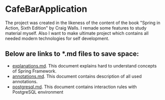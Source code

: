 # CafeBarApplication

The project was created in the likeness of the content of the book "Spring in Action, Sixth Edition" by Craig Walls. I remade some features to study material myself. Also I want to make ultimate project which contains all needed modern technologies for self development.

Below are links to *.md files to save space:
-
- [explanations.md](/studyMaterial/explanations.md). This document explains hard to understand concepts of Spring Framework.
- [annotations.md](/studyMaterial/annotations.md). This document contains description of all used annotations.
- [postgresql.md](/studyMaterial/postgresql.md). This document contains interaction rules with PostgreSQL environment
